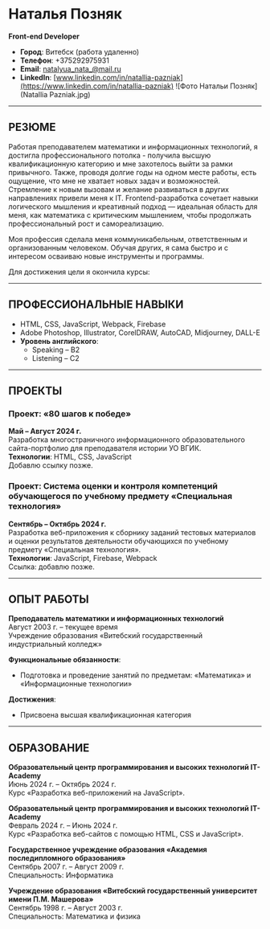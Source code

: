 # Наталья Позняк

**Front-end Developer**

- **Город**: Витебск (работа удаленно)
- **Телефон**: +375292975931
- **Email**: natalyua_nata_@mail.ru
- **LinkedIn**: [www.linkedin.com/in/natallia-pazniak](https://www.linkedin.com/in/natallia-pazniak)
  ![Фото Натальи Позняк](Natallia Pazniak.jpg)

---

## РЕЗЮМЕ

Работая преподавателем математики и информационных технологий, я достигла профессионального потолка - получила высшую квалификационную категорию и мне захотелось выйти за рамки привычного. Также, проводя долгие годы на одном месте работы, есть ощущение, что мне не хватает новых задач и возможностей. Стремление к новым вызовам и желание развиваться в других направлениях привели меня к IT. Frontend-разработка сочетает навыки логического мышления и креативный подход — идеальная область для меня, как математика с критическим мышлением, чтобы продолжать профессиональный рост и самореализацию.

Моя профессия сделала меня коммуникабельным, ответственным и организованным человеком. Обучая других, я сама быстро и с интересом осваиваю новые инструменты и программы.

Для достижения цели я окончила курсы:

---

## ПРОФЕССИОНАЛЬНЫЕ НАВЫКИ

- HTML, CSS, JavaScript, Webpack, Firebase
- Adobe Photoshop, Illustrator, CorelDRAW, AutoCAD, Midjourney, DALL-E
- **Уровень английского**:
  - Speaking – B2
  - Listening – C2

---

## ПРОЕКТЫ

### Проект: «80 шагов к победе»

**Май – Август 2024 г.**  
Разработка многостраничного информационного образовательного сайта-портфолио для преподавателя истории УО ВГИК.  
**Технологии**: HTML, CSS, JavaScript  
Добавлю ссылку позже.

### Проект: Система оценки и контроля компетенций обучающегося по учебному предмету «Специальная технология»

**Сентябрь – Октябрь 2024 г.**  
Разработка веб-приложения к сборнику заданий тестовых материалов и оценки результатов деятельности обучающихся по учебному предмету «Специальная технология».  
**Технологии**: JavaScript, Firebase, Webpack  
Ссылка: добавлю позже.

---

## ОПЫТ РАБОТЫ

**Преподаватель математики и информационных технологий**  
Август 2003 г. – текущее время  
Учреждение образования «Витебский государственный индустриальный колледж»

**Функциональные обязанности**:

- Подготовка и проведение занятий по предметам: «Математика» и «Информационные технологии»

**Достижения**:

- Присвоена высшая квалификационная категория

---

## ОБРАЗОВАНИЕ

**Образовательный центр программирования и высоких технологий IT-Academy**  
Июнь 2024 г. – Октябрь 2024 г.  
Курс «Разработка веб-приложений на JavaScript».

**Образовательный центр программирования и высоких технологий IT-Academy**  
Февраль 2024 г. – Июнь 2024 г.  
Курс «Разработка веб-сайтов с помощью HTML, CSS и JavaScript».

**Государственное учреждение образования «Академия последипломного образования»**  
Сентябрь 2007 г. – Август 2009 г.  
Специальность: Информатика

**Учреждение образования «Витебский государственный университет имени П.М. Машерова»**  
Сентябрь 1998 г. – Август 2003 г.  
Специальность: Математика и физика
